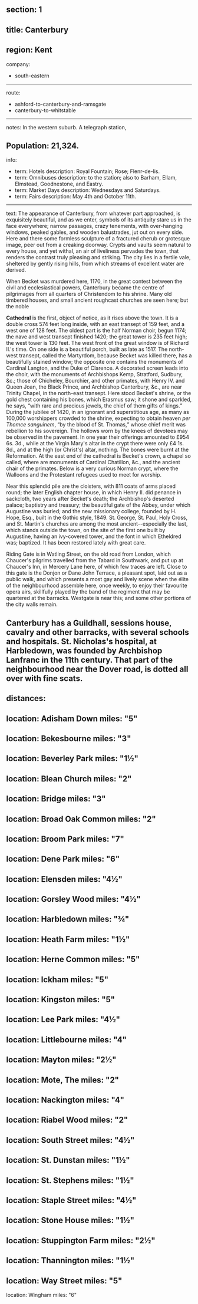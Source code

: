 section: 1
----
title: Canterbury
----
region: Kent
----
company:
- south-eastern
----
route:
- ashford-to-canterbury-and-ramsgate
- canterbury-to-whitstable
----
notes: In the western suburb. A telegraph station,

Population: 21,324.
----
info:
- term: Hotels
  description: Royal Fountain; Rose; Flenr-de-lis.
- term: Omnibuses
  description: to the station; also to Barham, Ellam, Elmstead, Goodnestone, and Eastry.
- term: Market Days
  description: Wednesdays and Saturdays.
- term: Fairs
  description: May 4th and October 11th.
----
text: The appearance of Canterbury, from whatever part approached, is exquisitely beautiful, and as we enter, symbols of its antiquity stare us in the face everywhere; narrow passages, crazy tenements, with over-hanging windows, peaked gables, and wooden balustrades, jut out on every side. Here and there some formless sculpture of a fractured cherub or grotesque image, peer out from a creaking doorway. Crypts and vaults seem natural to every house, and yet withal, an air of liveliness pervades the town, that renders the contrast truly pleasing and striking. The city lies in a fertile vale, sheltered by gently rising hills, from which streams of excellent water are derived.

When Becket was murdered here, 1170, in the great contest between the civil and ecclesiastical powers, Canterbury became the centre of pilgrimages from all quarters of Christendom to his shrine. Many old timbered houses, and small ancient roughcast churches are seen here; but the noble

**Cathedral** is the first, object of notice, as it rises above the town. It is a double cross 574 feet long inside, with an east transept of 159 feet, and a west one of 128 feet. The oldest part is the half Norman choir, begun 1174; the nave and west transept finished 1420; the great tower is 235 feet high; the west tower is 130 feet. The west front of the great window is of Richard II.'s time. On one side is a beautiful porch, built as late as 1517. The north-west transept, called the Martyrdom, because Becket was killed there, has a beautifully stained window; the opposite one contains the monuments of Cardinal Langton, and the Duke of Clarence. A decorated screen leads into the choir, with the monuments of Archbishops Kemp, Stratford, Sudbury, &c.; those of Chicheley, Bourchier, and other primates, with Henry IV. and Queen Joan, the Black Prince, and Archbishop Canterbury, &c., are near Trinity Chapel, in the north-east transept. Here stood Becket's shrine, or the gold chest containing his bones, which Erasmus saw; it shone and sparkled, he says, <q>with rare and precious jewels, the chief of them gifts of kings.</q> During the jubilee of 1420, in an ignorant and superstitious age, as many as 100,000 worshippers crowded to the shrine, expecting to obtain heaven *per Thomce sanguinem*, <q>by the blood of St. Thomas,</q> whose chief merit was rebellion to his sovereign. The hollows worn by the knees of devotees may be observed in the pavement. In one year their offerings amounted to £954 6s. 3d., while at the Virgin Mary's altar in the crypt there were only £4 1s. 8d., and at the high (or Christ's) altar, nothing. The bones were burnt at the Reformation. At the east end of the cathedral is Becket's crown, a chapel so called, where are monuments of Cardinal Chatillon, &c., and the ancient chair of the primates. Below is a very curious Norman crypt, where the Walloons and the Protestant refugees used to meet for worship.

Near this splendid pile are the cloisters, with 811 coats of arms placed round; the later English chapter house, in which Henry II. did penance in sackcloth, two years after Becket's death; the Archbishop's deserted palace; baptistry and treasury; the beautiful gate of the Abbey, under which Augustine was buried; and the new missionary college, founded by H. Hope, Esq., built in the Gothic style, 1849. St. George, St. Paul, Holy Cross, and St. Martin's churches are among the most ancient--especially the last, which stands outside the town, on the site of the first one built by Augustine, having an ivy-covered tower, and the font in which Etheldred was; baptized. It has been restored lately with great care.

Riding Gate is in Watling Street, on the old road from London, which Chaucer's pilgrims travelled from the Tabard in Southwark, and put up at Chaucer's Inn, in Mercery Lane here, of which few traces are left. Close to this gate is the Donjon or Dane John Terrace, a pleasant spot, laid out as a public walk, and which presents a most gay and lively scene when the élite of the neighbourhood assemble here, once weekly, to enjoy their favourite opera airs, skillfully played by the band of the regiment that may be quartered at the barracks. Westgate is near this; and some other portions of the city walls remain.

Canterbury has a Guildhall, sessions house, cavalry and other barracks, with several schools and hospitals. St. Nicholas's hospital, at Harbledown, was founded by Archbishop Lanfranc in the 11th century. That part of the neighbourhood near the Dover road, is dotted all over with fine scats.
----
distances:
-
  location: Adisham Down
  miles: "5"
-
  location: Bekesbourne
  miles: "3"
-
  location: Beverley Park
  miles: "1½"
-
  location: Blean Church
  miles: "2"
-
  location: Bridge
  miles: "3"
-
  location: Broad Oak Common
  miles: "2"
-
  location: Broom Park
  miles: "7"
-
  location: Dene Park
  miles: "6"
-
  location: Elensden
  miles: "4½"
-
  location: Gorsley Wood
  miles: "4½"
-
  location: Harbledown
  miles: "¾"
-
  location: Heath Farm
  miles: "1½"
-
  location: Herne Common
  miles: "5"
-
  location: Ickham
  miles: "5"
-
  location: Kingston
  miles: "5"
-
  location: Lee Park
  miles: "4½"
-
  location: Littlebourne
  miles: "4"
-
  location: Mayton
  miles: "2½"
-
  location: Mote, The
  miles: "2"
-
  location: Nackington
  miles: "4"
-
  location: Riabel Wood
  miles: "2"
-
  location: South Street
  miles: "4½"
-
  location: St. Dunstan
  miles: "1½"
-
  location: St. Stephens
  miles: "1½"
-
  location: Staple Street
  miles: "4½"
-
  location: Stone House
  miles: "1½"
-
  location: Stuppington Farm
  miles: "2½"
-
  location: Thannington
  miles: "1½"
-
  location: Way Street
  miles: "5"
-
  location: Wingham
  miles: "6"
